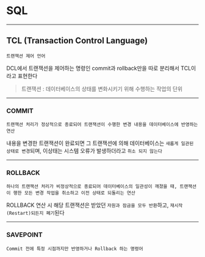 # SQL
---
## TCL (Transaction Control Language)
```
트랜잭션 제어 언어
```
DCL에서 트랜잭션을 제어하는 명령인 commit과 rollback만을 따로 분리해서 TCL이라고 표현한다

> 트랜잭션 : 데이터베이스의 상태를 변화시키기 위해 수행하는 작업의 단위
---
### COMMIT
```
트랜잭션 처리가 정상적으로 종료되어 트랜잭션이 수행한 변경 내용을 데이터베이스에 반영하는 연산
```
내용을 변경한 트랜잭션이 완료되면 그 트랜잭션에 의해 데이터베이스는 `새롭게 일관된 상태로 변경`되며, 이상태는 시스템 오류가 발생하더라고 `취소 되지 않는다`

---
### ROLLBACK
```
하나의 트랜잭션 처리가 비정상적으로 종료되어 데이터베이스의 일관성이 깨졌을 때, 트랜잭션이 행한 모든 변경 작업을 취소하고 이전 상태로 되돌리는 연산
```
ROLLBACK 연산 시 해당 트랜잭션은 받았던 `자원과 잠금을 모두 반환`하고, `재시작(Restart)되든지 폐기`된다

---
### SAVEPOINT
```
Commit 전에 특정 시점까지만 반영하거나 Rollback 하는 명령어
```
